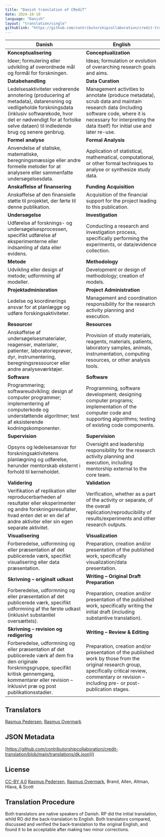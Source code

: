 ```yaml
---
title: "Danish translation of CRediT"
date: 2024-10-10
language: "Danish"
layout: "translation/single"
githublink: "https://github.com/contributorshipcollaboration/credit-translation/blob/main/translations/dk.json"
---
```


| Danish | English |
| --- | --- |
| **Konceptualisering** | **Conceptualization** |
| Ideer; formulering eller udvikling af overordnede mål og formål for forskningen. | Ideas; formulation or evolution of overarching research goals and aims. |
| **Databehandling** | **Data Curation** |
| Ledelsesaktiviteter vedrørende annotering (producering af metadata), datarensning og vedligeholde forskningsdata (inklusiv softwarekode, hvor det er nødvendigt for at fortolke selve dataen) til indledende brug og senere genbrug. | Management activities to annotate (produce metadata), scrub data and maintain research data (including software code, where it is necessary for interpreting the data itself) for initial use and later re-use. |
| **Formel analyse** | **Formal Analysis** |
| Anvendelse af statiske, matematiske, beregningsmæssige eller andre formelle metoder for at analysere eller sammenfatte undersøgelsesdata. | Application of statistical, mathematical, computational, or other formal techniques to analyse or synthesize study data. |
| **Anskaffelse af finansering** | **Funding Acquisition** |
| Anskaffelse af den finansielle støtte til projektet, der førte til denne publikation. | Acquisition of the financial support for the project leading to this publication. |
| **Undersøgelse** | **Investigation** |
| Udførelse af forsknings- og undersøgelsesprocessen, specifikt udførelse af eksperimenterne eller indsamling af data eller evidens. | Conducting a research and investigation process, specifically performing the experiments, or data/evidence collection. |
| **Metode** | **Methodology** |
| Udvikling eller design af metode; udformning af modeller. | Development or design of methodology; creation of models. |
| **Projektadminisration** | **Project Administration** |
| Ledelse og koordinerings ansvar for at planlægge og udføre forskingsaktiviteter. | Management and coordination responsibility for the research activity planning and execution. |
| **Resourcer** | **Resources** |
| Anskaffelse af undersøgelsesmaterialer, reagenser, materialer, patienter, laboratorieprøver, dyr, instrumentering, beregningsressourcer eller andre analyseværktøjer. | Provision of study materials, reagents, materials, patients, laboratory samples, animals, instrumentation, computing resources, or other analysis tools. |
| **Software** | **Software** |
| Programmering; softwareudvikling; design af computer programmer; implementering af computerkode og understøttende algoritmer; test af eksisterende kodningskomponenter. | Programming, software development; designing computer programs; implementation of the computer code and supporting algorithms; testing of existing code components. |
| **Supervision** | **Supervision** |
| Opsyns og ledelsesansvar for forskningsaktivitetens planlægning og udførelse, herunder mentorskab eksternt i forhold til kerneholdet. | Oversight and leadership responsibility for the research activity planning and execution, including mentorship external to the core team. |
| **Validering** | **Validation** |
| Verifikation af replikation eller reproducerbarheden af resultater eller eksperimenter og andre forskningsresultater, hvad enten det er en del af andre aktiviter eller sin egen separate aktivitet. | Verification, whether as a part of the activity or separate, of the overall replication/reproducibility of results/experiments and other research outputs. |
| **Visualisering** | **Visualization** |
| Forberedelse, udformning og eller præsentation af det publicerede værk, specifikt visualisering eller data præsentation. | Preparation, creation and/or presentation of the published work, specifically visualization/data presentation. |
| **Skrivning – originalt udkast** | **Writing – Original Draft Preparation** |
| Forberedelse, udformning og eller præsentation af det publicerede værk, specifikt udformning af the første udkast (inklusivt substantiel oversættels). | Preparation, creation and/or presentation of the published work, specifically writing the initial draft (including substantive translation). |
| **Skrivning – revision og redigering** | **Writing – Review & Editing** |
| Forberedelse, udformning og eller præsentation af det publicerede værk af dem fra den originale forskningsgruppe, specifikt kritisk gennemgang, kommentarer eller revision – inklusivt præ og post publikationsstadier. | Preparation, creation and/or presentation of the published work by those from the original research group, specifically critical review, commentary or revision – including pre- or post-publication stages. |

## Translators

[Rasmus  Pedersen](https://orcid.org/0000-0003-2261-0582), [Rasmus  Overmark](https://orcid.org/tba)

## JSON Metadata

[https://github.com/contributorshipcollaboration/credit-translation/blob/main/translations/dk.json]()

## License

[CC-BY 4.0](https://creativecommons.org/licenses/by/4.0/) [Rasmus  Pedersen](https://orcid.org/0000-0003-2261-0582), [Rasmus  Overmark](https://orcid.org/tba), Brand, Allen, Altman, Hlava, & Scott

## Translation Procedure

Both translators are native speakers of Danish. RP did the initial translation, whild RO did the back-translation to English. Both translators compared, discussed and verified the back-translation to the original English, and found it to be acceptable after making two minor corrections.